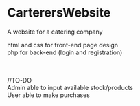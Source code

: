 # CarterersWebsite
A website for a catering company

html and css for front-end page design <br>
php for back-end (login and registration)

<br>
<br>
//TO-DO <br>
Admin able to input available stock/products <br>
User able to make purchases
